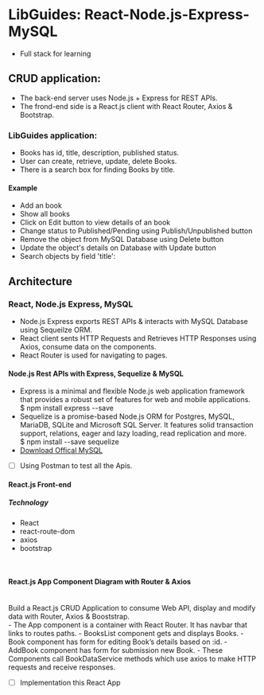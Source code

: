 # LibGuides: React-Node.js-Express-MySQL
- Full stack for learning 
## CRUD application: 
- The back-end server uses Node.js + Express for REST APIs.
- The frond-end side is a React.js client with React Router, Axios & Bootstrap. 
### LibGuides application:
- Books has id, title, description, published status.
- User can create, retrieve, update, delete Books.
- There is a search box for finding Books by title. 
#### Example
- Add an book
- Show all books
- Click on Edit button to view details of an book
- Change status to Published/Pending using Publish/Unpublished button
- Remove the object from MySQL Database using Delete button
- Update the object's details on Database with Update button
- Search objects by field 'title':
## Architecture
### React, Node.js Express, MySQL
- Node.js Express exports REST APIs & interacts with MySQL Database using Sequeilze ORM.
- React client sents HTTP Requests and Retrieves HTTP Responses using Axios, consume data on the components. 
- React Router is used for navigating to pages.  
#### Node.js Rest APIs with Express, Sequelize & MySQL
- Express is a minimal and flexible Node.js web application framework that provides a robust set of features for web and mobile applications. <br /> 
$ npm install express --save 
- Sequelize is a promise-based Node.js ORM for Postgres, MySQL, MariaDB, SQLite and Microsoft SQL Server. It features solid transaction support, relations, eager and lazy loading, read replication and more. <br /> 
$ npm install --save sequelize
- [Download Offical MySQL](https://dev.mysql.com/doc/refman/5.7/en/installing.html)
- [ ] Using Postman to test all the Apis. 

#### React.js Front-end
##### Technology
- React 
- react-route-dom 
- axios 
- bootstrap
<br />

#### React.js App Component Diagram with Router & Axios
<br />
Build a React.js CRUD Application to consume Web API, display and modify data with Router, Axios & Booststrap. 
<br />
- The App component is a container with React Router. It has navbar that links to routes paths.
- BooksList component gets and displays Books.
- Book component has form for editing Book’s details based on :id.
- AddBook component has form for submission new Book.
- These Components call BookDataService methods which use axios to make HTTP requests and receive responses.
<br />

- [ ] Implementation this React App